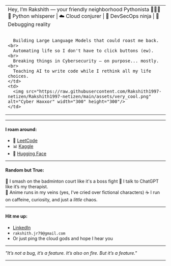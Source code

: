 <table>
  <tr>
    <td>
      Hey, I’m Rakshith — your friendly neighborhood Pythonista 👨‍💻🐍<br>
      🐍 Python whisperer | ☁️ Cloud conjurer | 🔐 DevSecOps ninja | 👾 Debugging reality<br><br>

      Building Large Language Models that could roast me back.<br>
      Automating life so I don't have to click buttons (ew).<br>
      Breaking things in Cybersecurity — on purpose... mostly.<br>
      Teaching AI to write code while I rethink all my life choices.
    </td>
    <td>
      <img src="https://raw.githubusercontent.com/Rakshith1997-netizen/Rakshith1997-netizen/main/assets/very_cool.png" alt="Cyber Haxxor" width="300" height="300"/>
    </td>
  </tr>
</table>


---

#### I roam around:
- 🧠 [LeetCode](https://leetcode.com/u/saitama_97/)
- 📊 [Kaggle](https://www.kaggle.com/saitama97)
- 🤗 [Hugging Face](https://huggingface.co/Saitamajr97)

---

#### Random but True:
🏸 I smash on the badminton court like it's a boss fight 
💬 I talk to ChatGPT like it’s my therapist.    
🎌 Anime runs in my veins (yes, I’ve cried over fictional characters) 
☕ I run on caffeine, curiosity, and just a *little* chaos.

---

#### Hit me up:
- [LinkedIn](https://www.linkedin.com/in/rakshith-j-r-98a41368/)
- `rakshith.jr79@gmail.com`
- Or just ping the cloud gods and hope I hear you

---

_"It’s not a bug, it’s a feature. It’s also on fire. But it’s a feature."_  

---
